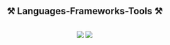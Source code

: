 
<h2 align="center">⚒️ Languages-Frameworks-Tools ⚒️</h2><br/>
<div align="center">
    <img src="https://skillicons.dev/icons?i=react,,html,css,vscode,github" />
    <img src="https://skillicons.dev/icons?i=sqlite" /><br>
</div>